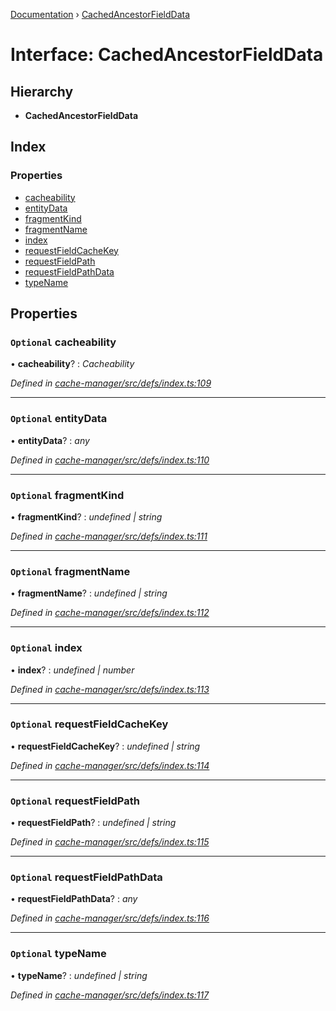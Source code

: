 [Documentation](../README.md) › [CachedAncestorFieldData](cachedancestorfielddata.md)

# Interface: CachedAncestorFieldData

## Hierarchy

* **CachedAncestorFieldData**

## Index

### Properties

* [cacheability](cachedancestorfielddata.md#optional-cacheability)
* [entityData](cachedancestorfielddata.md#optional-entitydata)
* [fragmentKind](cachedancestorfielddata.md#optional-fragmentkind)
* [fragmentName](cachedancestorfielddata.md#optional-fragmentname)
* [index](cachedancestorfielddata.md#optional-index)
* [requestFieldCacheKey](cachedancestorfielddata.md#optional-requestfieldcachekey)
* [requestFieldPath](cachedancestorfielddata.md#optional-requestfieldpath)
* [requestFieldPathData](cachedancestorfielddata.md#optional-requestfieldpathdata)
* [typeName](cachedancestorfielddata.md#optional-typename)

## Properties

### `Optional` cacheability

• **cacheability**? : *Cacheability*

*Defined in [cache-manager/src/defs/index.ts:109](https://github.com/badbatch/graphql-box/blob/4e410c8/packages/cache-manager/src/defs/index.ts#L109)*

___

### `Optional` entityData

• **entityData**? : *any*

*Defined in [cache-manager/src/defs/index.ts:110](https://github.com/badbatch/graphql-box/blob/4e410c8/packages/cache-manager/src/defs/index.ts#L110)*

___

### `Optional` fragmentKind

• **fragmentKind**? : *undefined | string*

*Defined in [cache-manager/src/defs/index.ts:111](https://github.com/badbatch/graphql-box/blob/4e410c8/packages/cache-manager/src/defs/index.ts#L111)*

___

### `Optional` fragmentName

• **fragmentName**? : *undefined | string*

*Defined in [cache-manager/src/defs/index.ts:112](https://github.com/badbatch/graphql-box/blob/4e410c8/packages/cache-manager/src/defs/index.ts#L112)*

___

### `Optional` index

• **index**? : *undefined | number*

*Defined in [cache-manager/src/defs/index.ts:113](https://github.com/badbatch/graphql-box/blob/4e410c8/packages/cache-manager/src/defs/index.ts#L113)*

___

### `Optional` requestFieldCacheKey

• **requestFieldCacheKey**? : *undefined | string*

*Defined in [cache-manager/src/defs/index.ts:114](https://github.com/badbatch/graphql-box/blob/4e410c8/packages/cache-manager/src/defs/index.ts#L114)*

___

### `Optional` requestFieldPath

• **requestFieldPath**? : *undefined | string*

*Defined in [cache-manager/src/defs/index.ts:115](https://github.com/badbatch/graphql-box/blob/4e410c8/packages/cache-manager/src/defs/index.ts#L115)*

___

### `Optional` requestFieldPathData

• **requestFieldPathData**? : *any*

*Defined in [cache-manager/src/defs/index.ts:116](https://github.com/badbatch/graphql-box/blob/4e410c8/packages/cache-manager/src/defs/index.ts#L116)*

___

### `Optional` typeName

• **typeName**? : *undefined | string*

*Defined in [cache-manager/src/defs/index.ts:117](https://github.com/badbatch/graphql-box/blob/4e410c8/packages/cache-manager/src/defs/index.ts#L117)*
